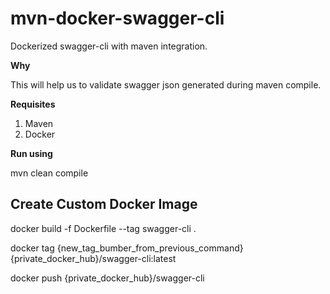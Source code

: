 # mvn-docker-swagger-cli

Dockerized swagger-cli with maven integration.

**Why**

This will help us to validate swagger json generated during maven compile.

**Requisites**

1. Maven
2. Docker

**Run using**

mvn clean compile

## Create Custom Docker Image

docker build -f Dockerfile --tag swagger-cli .    

docker tag {new_tag_bumber_from_previous_command} {private_docker_hub}/swagger-cli:latest   

docker push {private_docker_hub}/swagger-cli
